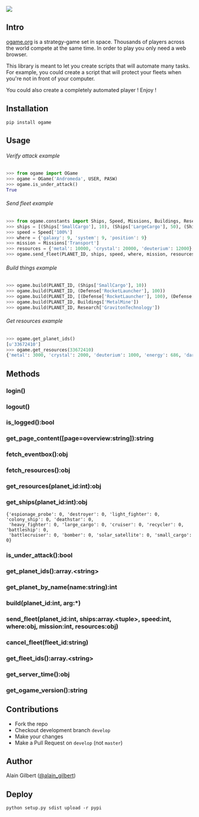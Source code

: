 ![](http://images2.wikia.nocookie.net/__cb20101218084357/ogame/images/c/c9/Logo.png)



## Intro

[ogame.org](http://ogame.org) is a strategy-game set in space.
Thousands of players across the world compete at the same time.
In order to play you only need a web browser.

This library is meant to let you create scripts that will automate
many tasks. For example, you could create a script that will protect
your fleets when you're not in front of your computer.

You could also create a completely automated player ! Enjoy !



## Installation

`pip install ogame`



## Usage

###### Verify attack example

```py
>>> from ogame import OGame
>>> ogame = OGame('Andromeda', USER, PASW)
>>> ogame.is_under_attack()
True
```

###### Send fleet example

```py
>>> from ogame.constants import Ships, Speed, Missions, Buildings, Research, Defense
>>> ships = [(Ships['SmallCargo'], 10), (Ships['LargeCargo'], 50), (Ships['Cruiser'], 40)]
>>> speed = Speed['100%']
>>> where = {'galaxy': 9, 'system': 9, 'position': 9}
>>> mission = Missions['Transport']
>>> resources = {'metal': 10000, 'crystal': 20000, 'deuterium': 12000}
>>> ogame.send_fleet(PLANET_ID, ships, speed, where, mission, resources)
```

###### Build things example

```py
>>> ogame.build(PLANET_ID, (Ships['SmallCargo'], 10))
>>> ogame.build(PLANET_ID, (Defense['RocketLauncher'], 100))
>>> ogame.build(PLANET_ID, [(Defense['RocketLauncher'], 100), (Defense['LightLaser'], 500)])
>>> ogame.build(PLANET_ID, Buildings['MetalMine'])
>>> ogame.build(PLANET_ID, Research['GravitonTechnology'])
```

###### Get resources example

```py
>>> ogame.get_planet_ids()
[u'33672410']
>>> ogame.get_resources(33672410)
{'metal': 3000, 'crystal': 2000, 'deuterium': 1000, 'energy': 686, 'darkmatter': 700}
```



## Methods

### login()

### logout()

### is_logged():bool

### get_page_content([page=overview:string]):string

### fetch_eventbox():obj

### fetch_resources():obj

### get_resources(planet_id:int):obj

### get_ships(planet_id:int):obj

```
{'espionage_probe': 0, 'destroyer': 0, 'light_fighter': 0, 'colony_ship': 0, 'deathstar': 0,
 'heavy_fighter': 0, 'large_cargo': 0, 'cruiser': 0, 'recycler': 0, 'battleship': 0,
 'battlecruiser': 0, 'bomber': 0, 'solar_satellite': 0, 'small_cargo': 0}
```

### is_under_attack():bool

### get_planet_ids():array.\<string\>

### get_planet_by_name(name:string):int

### build(planet_id:int, arg:*)

### send_fleet(planet_id:int, ships:array.\<tuple\>, speed:int, where:obj, mission:int, resources:obj)

### cancel_fleet(fleet_id:string)

### get_fleet_ids():array.\<string\>

### get_server_time():obj

### get_ogame_version():string


## Contributions

- Fork the repo
- Checkout development branch `develop`
- Make your changes
- Make a Pull Request on `develop` (not `master`)


## Author

Alain Gilbert ([@alain_gilbert](http://twitter.com/alain_gilbert))


## Deploy

```
python setup.py sdist upload -r pypi
```
